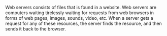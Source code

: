 Web servers consists of files that is found in a website.
Web servers are computers waiting tirelessly waiting for requests from web browsers in forms of web pages, images, sounds, video, etc. When a server gets a request for any of these resources, the server finds the resource, and then sends it back to the browser.